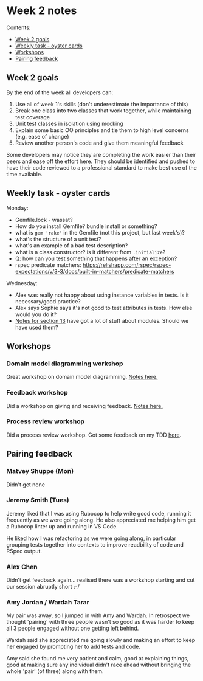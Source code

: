 # Week 2 notes

Contents:

- [Week 2 goals](#goals)
- [Weekly task - oyster cards](#oyster-cards)
- [Workshops](#workshops)
- [Pairing feedback](#pairing-feedback)

## <a name='goals'>Week 2 goals</a>

By the end of the week all developers can:


1. Use all of week 1's skills (don't underestimate the importance of this)
2. Break one class into two classes that work together, while maintaining test coverage
3. Unit test classes in isolation using mocking
4. Explain some basic OO principles and tie them to high level concerns (e.g. ease of change)
5. Review another person's code and give them meaningful feedback

Some developers may notice they are completing the work easier than their peers and ease off the effort here. They should be identified and pushed to have their code reviewed to a professional standard to make best use of the time available.

## <a name=oyster-cards>Weekly task - oyster cards</a>

Monday:
- Gemfile.lock - wassat?
- How do you install Gemfile? bundle install or something?
- what is `gem 'rake'` in the Gemfile (not this project, but last week's)?
- what's the structure of a unit test?
- what's an example of a bad test description?
- what is a class constructor? is it different from `.initialize`?
- Q: how can you test something that happens after an exception?
- rspec predicate matchers: <https://relishapp.com/rspec/rspec-expectations/v/3-3/docs/built-in-matchers/predicate-matchers>

Wednesday:
- Alex was really not happy about using instance variables in tests. Is it
  necessary/good practice?
- Alex says Sophie says it's not good to test attributes in tests. How else
  would you do it?
- [Notes for section 13](https://github.com/makersacademy/course/blob/master/oystercard/13_create_station_class.md) have got a lot of stuff about modules. Should we have used them?

## <a name='workshops'>Workshops</a>

### Domain model diagramming workshop

Great workshop on domain model diagramming. [Notes here.](domain-model-diagramming-workshop)

### Feedback workshop

Did a workshop on giving and receiving feedback. [Notes here.](feedback-workshop.md)

### Process review workshop

Did a process review workshop. Got some feedback on my TDD [here](https://github.com/Hives/makers-process-reviews/tree/master/01-scrabble-scorer).

## <a name='pairing-feedback'>Pairing feedback</a>

### Matvey Shuppe (Mon)

Didn't get none

### Jeremy Smith (Tues)

Jeremy liked that I was using Rubocop to help write good code,  running it frequently as we were going along. He also appreciated me helping him get a Rubocop linter up and running in VS Code.

He liked how I was refactoring as we were going along, in particular grouping tests together into contexts to improve readbility of code and RSpec output.

### Alex Chen

Didn't get feedback again... realised there was a workshop starting and cut our session abruptly short :-/

### Amy Jordan / Wardah Tarar

My pair was away, so I jumped in with Amy and Wardah. In retrospect we thought 'pairing' with three people wasn't so good as it was harder to keep all 3 people engaged without one getting left behind.

Wardah said she appreciated me going slowly and making an effort to keep her engaged by prompting her to add tests and code.

Amy said she found me very patient and calm, good at explaining things, good at making sure any individual didn't race ahead without bringing the whole 'pair' (of three) along with them.